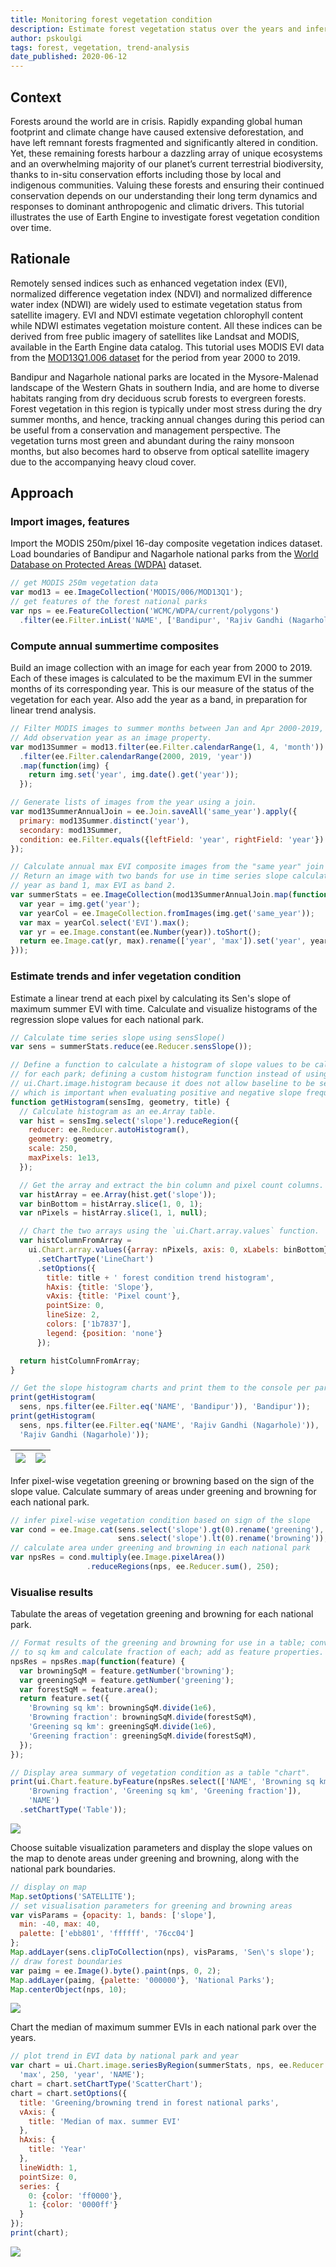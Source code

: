```yaml
---
title: Monitoring forest vegetation condition
description: Estimate forest vegetation status over the years and infer condition using linear trend analysis.
author: pskoulgi
tags: forest, vegetation, trend-analysis
date_published: 2020-06-12
---
```

<!--
Copyright 2020 The Google Earth Engine Community Authors

Licensed under the Apache License, Version 2.0 (the "License");
you may not use this file except in compliance with the License.
You may obtain a copy of the License at

    https://www.apache.org/licenses/LICENSE-2.0

Unless required by applicable law or agreed to in writing, software
distributed under the License is distributed on an "AS IS" BASIS,
WITHOUT WARRANTIES OR CONDITIONS OF ANY KIND, either express or implied.
See the License for the specific language governing permissions and
limitations under the License.
-->

## Context

Forests around the world are in crisis. Rapidly expanding global human footprint and climate change have caused extensive deforestation, and have left remnant forests fragmented and significantly altered in condition. Yet, these remaining forests harbour a dazzling array of unique ecosystems and an overwhelming majority of our planet’s current terrestrial biodiversity, thanks to in-situ conservation efforts including those by local and indigenous communities. Valuing these forests and ensuring their continued conservation depends on our understanding their long term dynamics and responses to dominant anthropogenic and climatic drivers. This tutorial illustrates the use of Earth Engine to investigate forest vegetation condition over time.

## Rationale

Remotely sensed indices such as enhanced vegetation index (EVI), normalized difference vegetation index (NDVI) and normalized difference water index (NDWI) are widely used to estimate vegetation status from satellite imagery. EVI and NDVI estimate vegetation chlorophyll content while NDWI estimates vegetation moisture content. All these indices can be derived from free public imagery of satellites like Landsat and MODIS, available in the Earth Engine data catalog. This tutorial uses MODIS EVI data from the [MOD13Q1.006 dataset](https://developers.google.com/earth-engine/datasets/catalog/MODIS_006_MOD13Q1) for the period from year 2000 to 2019.

Bandipur and Nagarhole national parks are located in the Mysore-Malenad landscape of the Western Ghats in southern India, and are home to diverse habitats ranging from dry deciduous scrub forests to evergreen forests. Forest vegetation in this region is typically under most stress during the dry summer months, and hence, tracking annual changes during this period can be useful from a conservation and management perspective. The vegetation turns most green and abundant during the rainy monsoon months, but also becomes hard to observe from optical satellite imagery due to the accompanying heavy cloud cover.

## Approach

### Import images, features

Import the MODIS 250m/pixel 16-day composite vegetation indices dataset. Load boundaries of Bandipur and Nagarhole national parks from the [World Database on Protected Areas (WDPA)](https://developers.google.com/earth-engine/datasets/catalog/WCMC_WDPA_current_polygons?hl=en) dataset.

```js
// get MODIS 250m vegetation data 
var mod13 = ee.ImageCollection('MODIS/006/MOD13Q1');
// get features of the forest national parks
var nps = ee.FeatureCollection('WCMC/WDPA/current/polygons')
  .filter(ee.Filter.inList('NAME', ['Bandipur', 'Rajiv Gandhi (Nagarhole)']));
```
### Compute annual summertime composites 

Build an image collection with an image for each year from 2000 to 2019. Each of these images is calculated to be the maximum EVI in the summer months of its corresponding year. This is our measure of the status of the vegetation for each year. Also add the year as a band, in preparation for linear trend analysis.

```js
// Filter MODIS images to summer months between Jan and Apr 2000-2019,
// Add observation year as an image property.
var mod13Summer = mod13.filter(ee.Filter.calendarRange(1, 4, 'month'))
  .filter(ee.Filter.calendarRange(2000, 2019, 'year'))
  .map(function(img) {
    return img.set('year', img.date().get('year'));
  });

// Generate lists of images from the year using a join.
var mod13SummerAnnualJoin = ee.Join.saveAll('same_year').apply({
  primary: mod13Summer.distinct('year'),
  secondary: mod13Summer,
  condition: ee.Filter.equals({leftField: 'year', rightField: 'year'})
});

// Calculate annual max EVI composite images from the "same year" join lists.
// Return an image with two bands for use in time series slope calculation;
// year as band 1, max EVI as band 2.
var summerStats = ee.ImageCollection(mod13SummerAnnualJoin.map(function(img) {
  var year = img.get('year');
  var yearCol = ee.ImageCollection.fromImages(img.get('same_year'));
  var max = yearCol.select('EVI').max();
  var yr = ee.Image.constant(ee.Number(year)).toShort();
  return ee.Image.cat(yr, max).rename(['year', 'max']).set('year', year);
}));
```
### Estimate trends and infer vegetation condition

Estimate a linear trend at each pixel by calculating its Sen's slope of maximum summer EVI with time. Calculate and visualize histograms of the regression slope values for each national park.

```js
// Calculate time series slope using sensSlope()
var sens = summerStats.reduce(ee.Reducer.sensSlope());

// Define a function to calculate a histogram of slope values to be calculated
// for each park; defining a custom histogram function instead of using
// ui.Chart.image.histogram because it does not allow baseline to be set as 0,
// which is important when evaluating positive and negative slope frequency.
function getHistogram(sensImg, geometry, title) {
  // Calculate histogram as an ee.Array table.
  var hist = sensImg.select('slope').reduceRegion({
    reducer: ee.Reducer.autoHistogram(),
    geometry: geometry,
    scale: 250,
    maxPixels: 1e13,
  });

  // Get the array and extract the bin column and pixel count columns.
  var histArray = ee.Array(hist.get('slope'));
  var binBottom = histArray.slice(1, 0, 1);
  var nPixels = histArray.slice(1, 1, null);

  // Chart the two arrays using the `ui.Chart.array.values` function.
  var histColumnFromArray =
    ui.Chart.array.values({array: nPixels, axis: 0, xLabels: binBottom})
      .setChartType('LineChart')
      .setOptions({
        title: title + ' forest condition trend histogram',
        hAxis: {title: 'Slope'},
        vAxis: {title: 'Pixel count'},
        pointSize: 0,
        lineSize: 2,
        colors: ['1b7837'],
        legend: {position: 'none'}
      });

  return histColumnFromArray;
}

// Get the slope histogram charts and print them to the console per park.
print(getHistogram(
  sens, nps.filter(ee.Filter.eq('NAME', 'Bandipur')), 'Bandipur'));
print(getHistogram(
  sens, nps.filter(ee.Filter.eq('NAME', 'Rajiv Gandhi (Nagarhole)')),
  'Rajiv Gandhi (Nagarhole)'));
```
![](slopeshistogrambandipur.png)    |    ![](slopeshistogramnagarhole.png) 
:----------------------------------:|:---------------------------------------:

Infer pixel-wise vegetation greening or browning based on the sign of the slope value. Calculate summary of areas under greening and browning for each national park.

```js
// infer pixel-wise vegetation condition based on sign of the slope
var cond = ee.Image.cat(sens.select('slope').gt(0).rename('greening'),
                        sens.select('slope').lt(0).rename('browning'));
// calculate area under greening and browning in each national park
var npsRes = cond.multiply(ee.Image.pixelArea())
                 .reduceRegions(nps, ee.Reducer.sum(), 250);
```
### Visualise results

Tabulate the areas of vegetation greening and browning for each national park. 

```js
// Format results of the greening and browning for use in a table; convert sq m
// to sq km and calculate fraction of each; add as feature properties.
npsRes = npsRes.map(function(feature) {
  var browningSqM = feature.getNumber('browning');
  var greeningSqM = feature.getNumber('greening');
  var forestSqM = feature.area();
  return feature.set({
    'Browning sq km': browningSqM.divide(1e6),
    'Browning fraction': browningSqM.divide(forestSqM),
    'Greening sq km': greeningSqM.divide(1e6),
    'Greening fraction': greeningSqM.divide(forestSqM),
  });
});

// Display area summary of vegetation condition as a table "chart".
print(ui.Chart.feature.byFeature(npsRes.select(['NAME', 'Browning sq km',
    'Browning fraction', 'Greening sq km', 'Greening fraction']),
    'NAME')
  .setChartType('Table'));
```
![](areastable.png)

Choose suitable visualization parameters and display the slope values on the map to denote areas under greening and browning, along with the national park boundaries.

```js
// display on map
Map.setOptions('SATELLITE');
// set visualisation parameters for greening and browning areas
var visParams = {opacity: 1, bands: ['slope'],
  min: -40, max: 40,
  palette: ['ebb801', 'ffffff', '76cc04']
};
Map.addLayer(sens.clipToCollection(nps), visParams, 'Sen\'s slope');
// draw forest boundaries
var paimg = ee.Image().byte().paint(nps, 0, 2);
Map.addLayer(paimg, {palette: '000000'}, 'National Parks');
Map.centerObject(nps, 10);
```
![](conditionmap.png)

Chart the median of maximum summer EVIs in each national park over the years.

```js
// plot trend in EVI data by national park and year
var chart = ui.Chart.image.seriesByRegion(summerStats, nps, ee.Reducer.median(),
  'max', 250, 'year', 'NAME');
chart = chart.setChartType('ScatterChart');
chart = chart.setOptions({
  title: 'Greening/browning trend in forest national parks',
  vAxis: {
    title: 'Median of max. summer EVI'
  },
  hAxis: {
    title: 'Year'
  },
  lineWidth: 1,
  pointSize: 0,
  series: {
    0: {color: 'ff0000'},
    1: {color: '0000ff'}
  }
});
print(chart);
```
![](medevichart.png)


